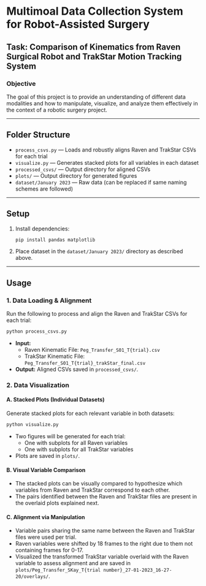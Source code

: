 # Multimoal Data Collection System for Robot-Assisted Surgery

## Task: Comparison of Kinematics from Raven Surgical Robot and TrakStar Motion Tracking System

### Objective
The goal of this project is to provide an understanding of different data modalities and how to manipulate, visualize, and analyze them effectively in the context of a robotic surgery project.

---

## Folder Structure
- `process_csvs.py` — Loads and robustly aligns Raven and TrakStar CSVs for each trial
- `visualize.py` — Generates stacked plots for all variables in each dataset
- `processed_csvs/` — Output directory for aligned CSVs
- `plots/` — Output directory for generated figures
- `dataset/January 2023` — Raw data (can be replaced if same naming schemes are followed)

---

## Setup
1. Install dependencies:
   ```bash
   pip install pandas matplotlib
   ```
2. Place dataset in the `dataset/January 2023/` directory as described above.

---

## Usage

### 1. Data Loading & Alignment
Run the following to process and align the Raven and TrakStar CSVs for each trial:
```bash
python process_csvs.py
```
- **Input:**
  - Raven Kinematic File: `Peg_Transfer_S01_T{trial}.csv`
  - TrakStar Kinematic File: `Peg_Transfer_S01_T{trial}_trakStar_final.csv`
- **Output:** Aligned CSVs saved in `processed_csvs/`.

### 2. Data Visualization
#### A. Stacked Plots (Individual Datasets)
Generate stacked plots for each relevant variable in both datasets:
```bash
python visualize.py
```
- Two figures will be generated for each trial:
  - One with subplots for all Raven variables
  - One with subplots for all TrakStar variables
- Plots are saved in `plots/`.

#### B. Visual Variable Comparison
- The stacked plots can be visually compared to hypothesize which variables from Raven and TrakStar correspond to each other.
- The pairs identified between the Raven and TrakStar files are present in the overlaid plots explained next.

#### C. Alignment via Manipulation
- Variable pairs sharing the same name between the Raven and TrakStar files were used per trial.
- Raven variables were shifted by 18 frames to the right due to them not containing frames for 0-17.
- Visualized the transformed TrakStar variable overlaid with the Raven variable to assess alignment and are saved in `plots/Peg_Transfer_SKay_T{trial number}_27-01-2023_16-27-20/overlays/`.

